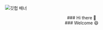 

<!--
**im-young/im-young** is a ✨ _special_ ✨ repository because its `README.md` (this file) appears on your GitHub profile.

Here are some ideas to get you started:

- 🔭 I’m currently working on ...
- 🌱 I’m currently learning ...
- 👯 I’m looking to collaborate on ...
- 🤔 I’m looking for help with ...
- 💬 Ask me about ...
- 📫 How to reach me: ...
- 😄 Pronouns: ...
- ⚡ Fun fact: ...
-->
<!-- 파도/시간별 색상변경 필요하면 사용하기-->
<!-- 사용하는 거 -->
<!--<img src="https://capsule-render.vercel.app/api?type=waving&color=timeGradient&height=300&section=header&text=welcome&fontSize=90&animation=fadeIn&desc=im-young%20github&descSize=20&&descAlignY=70" />-->




<!-- 검은색 띄
![reversal](https://capsule-render.vercel.app/api?type=rect&text=RECT&fontAlign=30&fontSize=30&desc=Use%20theme&descAlign=60&descAlignY=50&theme=radical) -->


![깃헙 배너](https://user-images.githubusercontent.com/111354589/211505267-aedb12f0-b925-47cc-a69b-3dd80f88bfc0.png)
<center>### Hi there 👋 </center>
<center>### Welcome 😄</center>

